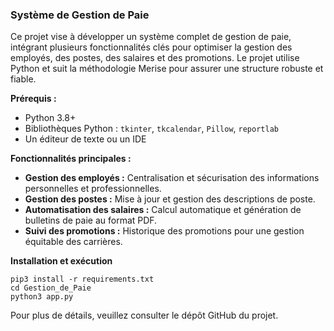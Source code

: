 ### Système de Gestion de Paie

Ce projet vise à développer un système complet de gestion de paie, intégrant plusieurs fonctionnalités clés pour optimiser la gestion des employés, des postes, des salaires et des promotions. Le projet utilise Python et suit la méthodologie Merise pour assurer une structure robuste et fiable. 

**Prérequis :**
- Python 3.8+
- Bibliothèques Python : `tkinter`, `tkcalendar`, `Pillow`, `reportlab`
- Un éditeur de texte ou un IDE

**Fonctionnalités principales :**
- **Gestion des employés :** Centralisation et sécurisation des informations personnelles et professionnelles.
- **Gestion des postes :** Mise à jour et gestion des descriptions de poste.
- **Automatisation des salaires :** Calcul automatique et génération de bulletins de paie au format PDF.
- **Suivi des promotions :** Historique des promotions pour une gestion équitable des carrières.


**Installation et exécution**

```
pip3 install -r requirements.txt
cd Gestion_de_Paie
python3 app.py
```

Pour plus de détails, veuillez consulter le dépôt GitHub du projet.

